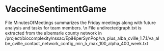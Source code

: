 # VaccineSentimentGame
File MinutesOfMeetings summarizes the Friday meetings along with future analysis and tasks for team members.
\n
File undirectedgraph.txt is extracted from the albemarle county network in /project/biocomplexity/nssac/EpiHiperSynPop/va_plus_alba_cville_1.7.1/va_albe_cville_contact_network_config_min_5_max_100_alpha_400_week.txt
